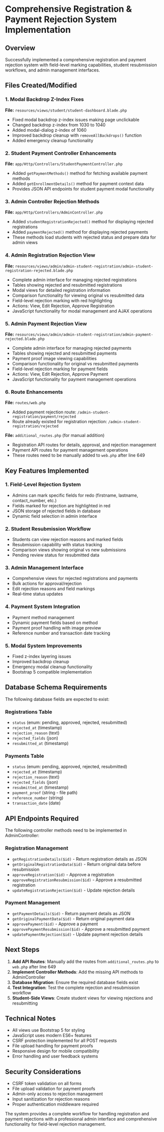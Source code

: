 # Comprehensive Registration & Payment Rejection System Implementation

## Overview
Successfully implemented a comprehensive registration and payment rejection system with field-level marking capabilities, student resubmission workflows, and admin management interfaces.

## Files Created/Modified

### 1. Modal Backdrop Z-Index Fixes
**File:** `resources/views/student/student-dashboard.blade.php`
- Fixed modal backdrop z-index issues making page unclickable
- Changed backdrop z-index from 1030 to 1040
- Added modal-dialog z-index of 1060
- Improved backdrop cleanup with `removeAllBackdrops()` function
- Added emergency cleanup functionality

### 2. Student Payment Controller Enhancements
**File:** `app/Http/Controllers/StudentPaymentController.php`
- Added `getPaymentMethods()` method for fetching available payment methods
- Added `getEnrollmentDetails()` method for payment context data
- Provides JSON API endpoints for student payment modal functionality

### 3. Admin Controller Rejection Methods
**File:** `app/Http/Controllers/AdminController.php`
- Added `studentRegistrationRejected()` method for displaying rejected registrations
- Added `paymentRejected()` method for displaying rejected payments
- These methods load students with rejected status and prepare data for admin views

### 4. Admin Registration Rejection View
**File:** `resources/views/admin/admin-student-registration/admin-student-registration-rejected.blade.php`
- Complete admin interface for managing rejected registrations
- Tables showing rejected and resubmitted registrations
- Modal views for detailed registration information
- Comparison functionality for viewing original vs resubmitted data
- Field-level rejection marking with red highlighting
- Actions: View, Edit Rejection, Approve Registration
- JavaScript functionality for modal management and AJAX operations

### 5. Admin Payment Rejection View
**File:** `resources/views/admin/admin-student-registration/admin-payment-rejected.blade.php`
- Complete admin interface for managing rejected payments
- Tables showing rejected and resubmitted payments
- Payment proof image viewing capabilities
- Comparison functionality for original vs resubmitted payments
- Field-level rejection marking for payment fields
- Actions: View, Edit Rejection, Approve Payment
- JavaScript functionality for payment management operations

### 6. Route Enhancements
**File:** `routes/web.php`
- Added payment rejection route: `/admin-student-registration/payment/rejected`
- Route already existed for registration rejection: `/admin-student-registration/rejected`

**File:** `additional_routes.php` (for manual addition)
- Registration API routes for details, approval, and rejection management
- Payment API routes for payment management operations
- These routes need to be manually added to `web.php` after line 649

## Key Features Implemented

### 1. Field-Level Rejection System
- Admins can mark specific fields for redo (firstname, lastname, contact_number, etc.)
- Fields marked for rejection are highlighted in red
- JSON storage of rejected fields in database
- Dynamic field selection in admin interface

### 2. Student Resubmission Workflow
- Students can view rejection reasons and marked fields
- Resubmission capability with status tracking
- Comparison views showing original vs new submissions
- Pending review status for resubmitted data

### 3. Admin Management Interface
- Comprehensive views for rejected registrations and payments
- Bulk actions for approval/rejection
- Edit rejection reasons and field markings
- Real-time status updates

### 4. Payment System Integration
- Payment method management
- Dynamic payment fields based on method
- Payment proof handling with image preview
- Reference number and transaction date tracking

### 5. Modal System Improvements
- Fixed z-index layering issues
- Improved backdrop cleanup
- Emergency modal cleanup functionality
- Bootstrap 5 compatible implementation

## Database Schema Requirements

The following database fields are expected to exist:

### Registrations Table
- `status` (enum: pending, approved, rejected, resubmitted)
- `rejected_at` (timestamp)
- `rejection_reason` (text)
- `rejected_fields` (json)
- `resubmitted_at` (timestamp)

### Payments Table
- `status` (enum: pending, approved, rejected, resubmitted)
- `rejected_at` (timestamp) 
- `rejection_reason` (text)
- `rejected_fields` (json)
- `resubmitted_at` (timestamp)
- `payment_proof` (string - file path)
- `reference_number` (string)
- `transaction_date` (date)

## API Endpoints Required

The following controller methods need to be implemented in AdminController:

### Registration Management
- `getRegistrationDetails($id)` - Return registration details as JSON
- `getOriginalRegistrationData($id)` - Return original data before resubmission
- `approveRegistration($id)` - Approve a registration
- `approveRegistrationResubmission($id)` - Approve a resubmitted registration
- `updateRegistrationRejection($id)` - Update rejection details

### Payment Management
- `getPaymentDetails($id)` - Return payment details as JSON
- `getOriginalPaymentData($id)` - Return original payment data
- `approvePayment($id)` - Approve a payment
- `approvePaymentResubmission($id)` - Approve a resubmitted payment
- `updatePaymentRejection($id)` - Update payment rejection details

## Next Steps

1. **Add API Routes**: Manually add the routes from `additional_routes.php` to `web.php` after line 649
2. **Implement Controller Methods**: Add the missing API methods to AdminController
3. **Database Migration**: Ensure the required database fields exist
4. **Test Integration**: Test the complete rejection and resubmission workflow
5. **Student-Side Views**: Create student views for viewing rejections and resubmitting

## Technical Notes

- All views use Bootstrap 5 for styling
- JavaScript uses modern ES6+ features
- CSRF protection implemented for all POST requests
- File upload handling for payment proofs
- Responsive design for mobile compatibility
- Error handling and user feedback systems

## Security Considerations

- CSRF token validation on all forms
- File upload validation for payment proofs
- Admin-only access to rejection management
- Input sanitization for rejection reasons
- Proper authentication middleware required

The system provides a complete workflow for handling registration and payment rejections with a professional admin interface and comprehensive functionality for field-level rejection management.
